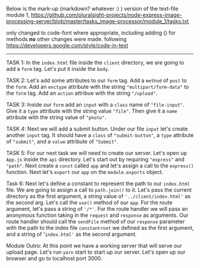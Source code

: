 Below is the mark-up (markdown? whatever :) ) version of the text-file module 1, https://github.com/pluralsight-projects/node-express-image-processing-server/blob/master/tasks_image-processor/module_1/tasks.txt

only changed to code-font where appropriate, including adding () for methods **no** other changes were made. following https://developers.google.com/style/code-in-text

---

TASK 1:
In the `index.html` file inside the `client` directory, we are going to add a `form` tag. Let's put it inside the `body`.

TASK 2:
Let's add some attributes to our `form` tag. Add a `method` of `post` to the `form`. Add an `enctype` attribute with the string `"multipart/form-data"` to the `form` tag. Add an `action` attribue with the string `"/upload"`. 

TASK 3:
Inside our `form` add an `input` with a `class` name of `"file-input"`. Give it a `type` attribute with the string value `"file"`.
Then give it a `name` attribute with the string value of `"photo"`.

TASK 4:
Next we will add a submit button. Under our file `input` let's create another `input` tag.
It should have a `class` of `"submit-button"`, a `type` attribute of `"submit"`, and a `value` attribute of `"Submit"`.

TASK 5:
For our next task we will need to create our server. Let's open up `App.js` inside the `api` directory.
Let's start out by requiring `"express"` and `"path"`. Next create a `const` called `app` and let's assign a call to the `express()` function. Next let's `export` our `app` on the `module.exports` object.

Task 6:
Next let's define a constant to represent the path to our `index.html` file. We are going to assign a call to `path.join()` to it. Let's pass the current directory as the first argument, a string value of `'../client/index.html'` as the second arg.
Let's call the `use()` method of our `app`. For the route argument, let's pass a string of `'/*'`. 
For the route handler we will pass an anonymous function taking in the `request` and `response` as arguments.
Our route handler should call the `sendFile` method of our `response` parameter with the path to the index file `constantroot` we defined as the first argument, and a string of '`index.html'` as the second argument.

Module Outro:
At this point we have a working server that will serve our upload page.
Let's run `yarn` start to start up our server. Let's open up our browser and go to localhost port 3000.
